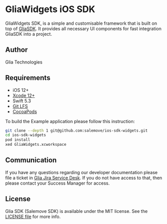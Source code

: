 # GliaWidgets iOS SDK

GliaWidgets SDK, is a simple and customisable framework that is built on top of [GliaSDK](https://github.com/salemove/ios-bundle). It provides all necessary UI components for fast integration GliaSDK into a project.

## Author

Glia Technologies


## Requirements
 - iOS 12+
 - [Xcode 12+](https://developer.apple.com/xcode/)
 - Swift 5.3
 - [Git LFS](https://git-lfs.github.com/)
 - [CocoaPods](https://cocoapods.org/)

To build the Example application please follow this instruction:
```sh
git clone --depth 1 git@github.com:salemove/ios-sdk-widgets.git
cd ios-sdk-widgets
pod install
xed GliaWidgets.xcworkspace
```


## Communication

If you have any questions regarding our developer documentation please file a ticket in [Glia Jira Service Desk](https://salemove.atlassian.net/servicedesk/customer/portal/1). If you do not have access to that, then please contact your Success Manager for access.


## License

Glia SDK (Salemove SDK) is available under the MIT license. See the [LICENSE file](LICENSE) for more info.
